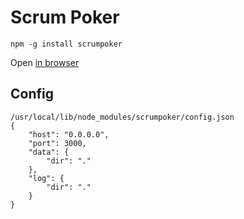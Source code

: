 # Scrum Poker

```
npm -g install scrumpoker
```

Open [in browser](http://localhost:3000/ "Scrumpoker")


## Config

```
/usr/local/lib/node_modules/scrumpoker/config.json
{
    "host": "0.0.0.0",
    "port": 3000,
    "data": {
        "dir": "."
    },
    "log": {
        "dir": "."
    }
}
```